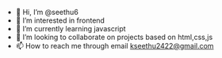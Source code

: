 - 👋 Hi, I’m @seethu6
- 👀 I’m interested in frontend
- 🌱 I’m currently learning javascript
- 💞️ I’m looking to collaborate on projects based on html,css,js
- 📫 How to reach me through email kseethu2422@gmail.com

<!---
seethu6/seethu6 is a ✨ special ✨ repository because its `README.md` (this file) appears on your GitHub profile.
You can click the Preview link to take a look at your changes.
--->
